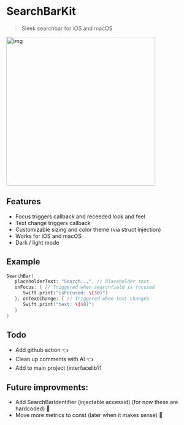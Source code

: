 # SearchBarKit

> Sleek searchbar for iOS and macOS

<img width="388" alt="img" src="https://s11.gifyu.com/images/SOOPE.gif">

## Features

- Focus triggers callback and receeded look and feel
- Text change triggers callback
- Customizable sizing and color theme (via struct injection)
- Works for iOS and macOS
- Dark / light mode

## Example

```swift
SearchBar(
   placeholderText: "Search...", // Placeholder text
   onFocus: { // Triggered when searchfield is focused
      Swift.print("isFocused: \($0)")
   }, onTextChange: { // Triggered when text changes
      Swift.print("text: \($0)")
   }
)
```

## Todo
- Add github action 👈
- Clean up comments with AI 👈
- Add to main project (interfacelib?)

## Future improvments:
- Add SearchBarIdentifier (injectable accessid) (for now these are hardcoded) 🚫
- Move more metrics to const (later when it makes sense) 🚫
